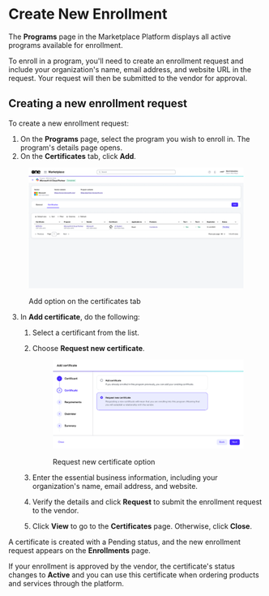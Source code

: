 # Create New Enrollment

The **Programs** page in the Marketplace Platform displays all active programs available for enrollment.&#x20;

To enroll in a program, you'll need to create an enrollment request and include your organization's name, email address, and website URL in the request. Your request will then be submitted to the vendor for approval.

## Creating a new enrollment request

To create a new enrollment request:

1. On the **Programs** page, select the program you wish to enroll in. The program's details page opens.
2. On the **Certificates** tab, click **Add**.

<figure><img src="../../../.gitbook/assets/add_certificate.png" alt=""><figcaption><p>Add option on the certificates tab</p></figcaption></figure>

3. In **Add certificate**, do the following:&#x20;
   1. Select a certificant from the list.
   2.  Choose **Request new certificate**.&#x20;

       <figure><img src="../../../.gitbook/assets/request_new_certificate.png" alt=""><figcaption><p>Request new certificate option</p></figcaption></figure>
   3. Enter the essential business information, including your organization's name, email address, and website.&#x20;
   4. Verify the details and click **Request** to submit the enrollment request to the vendor.&#x20;
   5. Click **View** to go to the **Certificates** page. Otherwise, click **Close**.&#x20;

A certificate is created with a Pending status, and the new enrollment request appears on the **Enrollments** page.&#x20;

If your enrollment is approved by the vendor, the certificate's status changes to **Active** and you can use this certificate when ordering products and services through the platform.
